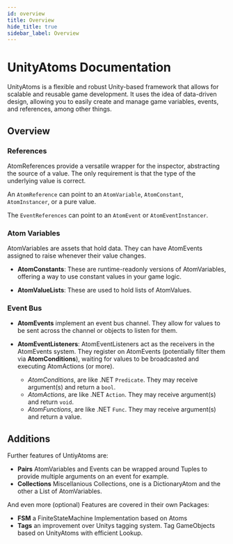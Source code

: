 ```yaml
---
id: overview
title: Overview
hide_title: true
sidebar_label: Overview
---
```


# UnityAtoms Documentation

UnityAtoms is a flexible and robust Unity-based framework that allows for scalable and reusable game development. It uses the idea of data-driven design, allowing you to easily create and manage game variables, events, and references, among other things.

## Overview

### References

AtomReferences provide a versatile wrapper for the inspector, abstracting the source of a value. The only requirement is that the type of the underlying value is correct.

An `AtomReference` can point to an `AtomVariable`, `AtomConstant`, `AtomInstancer`, or a pure value. 

The `EventReferences` can point to an `AtomEvent` or `AtomEventInstancer`. 

### Atom Variables

AtomVariables are assets that hold data. They can have AtomEvents assigned to raise whenever their value changes.

- **AtomConstants**: These are runtime-readonly versions of AtomVariables, offering a way to use constant values in your game logic.

- **AtomValueLists**: These are used to hold lists of AtomValues.

### Event Bus

- **AtomEvents** implement an event bus channel. They allow for values to be sent across the channel or objects to listen for them.

- **AtomEventListeners**: AtomEventListeners act as the receivers in the AtomEvents system. They register on AtomEvents (potentially filter them via **AtomConditions**), waiting for values to be broadcasted and executing AtomActions (or more).

    - *AtomConditions*, are like .NET `Predicate`. They may receive argument(s) and return a `bool`.
    - *AtomActions*, are like .NET `Action`. They may receive argument(s) and return `void`.
    - *AtomFunctions*, are like .NET `Func`. They may receive argument(s) and return a value.

## Additions

Further features of UntiyAtoms are:
- **Pairs** AtomVariables and Events can be wrapped around Tuples to provide multiple arguments on an event for example.
- **Collections** Miscellanious Collections, one is a DictionaryAtom and the other a List of AtomVariables. 

And even more (optional) Features are covered in their own Packages:
- **FSM** a FiniteStateMachine Implementation based on Atoms
- **Tags** an improvement over Unitys tagging system. Tag GameObjects based on UnityAtoms with efficient Lookup.
